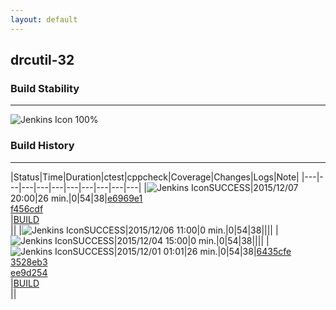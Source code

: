 ```yaml
---
layout: default
---
```

## drcutil-32
### Build Stability
___
![Jenkins Icon](http://jenkinshrg.github.io/images/48x48/health-80plus.png)
100%
  
### Build History
___
|Status|Time|Duration|<span class='badge'>ctest</span>|<span class='badge'>cppcheck</span>|Coverage|Changes|Logs|Note|
|---|---|---|---|---|---|---|---|---|---|
|![Jenkins Icon](http://jenkinshrg.github.io/images/24x24/blue.png)SUCCESS|2015/12/07 20:00|26 min.|0|54|38|[e6969e1](https://github.com/jrl-umi3218/hrpsys-humanoid/commit/e6969e18838b845dcf029122d09cfd09b2d49a27)<br>[f456cdf](https://github.com/jrl-umi3218/hrpsys-humanoid/commit/f456cdfa2a495fd34d002fd13bf9c05b5face716)<br>|[BUILD](https://drive.google.com/file/d/0B54sHwaxmuM4cmVCVGpLS1lnY1E/view?usp=drivesdk)<br>||
|![Jenkins Icon](http://jenkinshrg.github.io/images/24x24/blue.png)SUCCESS|2015/12/06 11:00|0 min.|0|54|38||||
|![Jenkins Icon](http://jenkinshrg.github.io/images/24x24/blue.png)SUCCESS|2015/12/04 15:00|0 min.|0|54|38||||
|![Jenkins Icon](http://jenkinshrg.github.io/images/24x24/blue.png)SUCCESS|2015/12/01 01:01|26 min.|0|54|38|[6435cfe](https://github.com/fkanehiro/hrpsys-base/commit/6435cfe9b95c478da82d8274d32899cc8ee98aa0)<br>[3528eb3](https://github.com/fkanehiro/hrpsys-base/commit/3528eb3a747ba9a9bfd0cbe8504d721e7f133dba)<br>[ee9d254](https://github.com/fkanehiro/hrpsys-base/commit/ee9d254dc1da8ef2dc6a0598cd826e9407b53415)<br>|[BUILD](https://drive.google.com/file/d/0B54sHwaxmuM4QlkyYmZGeGdUems/view?usp=drivesdk)<br>||
